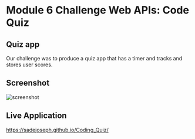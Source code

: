 # Module 6 Challenge Web APIs: Code Quiz

## Quiz app

Our challenge was to produce a quiz app that has a timer and tracks and stores user scores. 

## Screenshot 

![screenshot](/Users/folasadejoseph/bootcamp/Coding_Quiz/screenshot.png)

  
## Live Application

 https://sadejoseph.github.io/Coding_Quiz/


